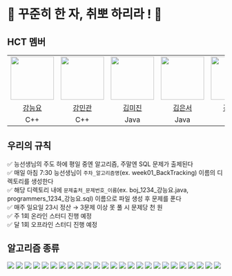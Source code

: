 # 🌱 꾸준히 한 자, 취뽀 하리라 ! 🌳

## HCT 멤버
<table>
  <tr>
    <td><img src="https://github.com/teadmu.png" width="100px" /></td>
    <td><img src="https://github.com/mingwan21.png" width="100px" /></td>
    <td><img src="https://github.com/larchlarix.png" width="100px" /></td>
    <td><img src="https://github.com/daneng4.png" width="100px" /></td>
    <td><img src="https://github.com/yena45.png" width="100px" /></td>
    <td><img src="https://github.com/GyuhoTiger.png" width="100px" /></td>
    <td><img src="https://github.com/jangdayeon.png" width="100px" /></td>
    <td><img src="https://github.com/Kyoungeun-creator.png" width="100px" /></td>
    <td><img src="https://github.com/hyemch.png" width="100px" /></td>
    
  </tr>
  <tr>
    <td align="center"><a href="https://github.com/teadmu">강능요</a></td>
    <td align="center"><a href="https://github.com/mingwan21">강민관</a></td>
    <td align="center"><a href="https://github.com/larchlarix">김미진</a></td>
    <td align="center"><a href="https://github.com/daneng4">김은서</a></td>
    <td align="center"><a href="https://github.com/yena45">김예나</a></td>
    <td align="center"><a href="https://github.com/GyuhoTiger">이규호</a></td>
    <td align="center"><a href="https://github.com/jangdayeon">장다연</a></td>	
    <td align="center"><a href="https://github.com/KyoungEun-creator">조경은</a></td>
    <td align="center"><a href="https://github.com/hyemch">천혜민</a></td>	
  </tr>
  <tr>
    <td align="center">C++</td>
    <td align="center">C++</td>
    <td align="center">Java</td>
    <td align="center">Java</td>
    <td align="center">Java</td>
    <td align="center">Java</td>
    <td align="center">Java</td>
    <td align="center">Python, JS</td>
    <td align="center">C++</td>
  </tr>
</table>

## 우리의 규칙
✅ 능선생님의 주도 하에 평일 중엔 알고리즘, 주말엔 SQL 문제가 출제된다 <br />
✅ 매일 아침 7:30 능선생님이 `주차_알고리즘명`(ex. week01_BackTracking) 이름의 디렉토리를 생성한다 <br />
✅ 해당 디렉토리 내에 `문제출처_문제번호_이름`(ex. boj_1234_강능요.java, programmers_1234_강능요.sql) 이름으로 파일 생성 후 문제를 푼다 <br />
✅ 매주 일요일 23시 정산 → 3문제 이상 못 풀 시 문제당 천 원 <br />
✅ 주 1회 온라인 스터디 진행 예정 <br />
✅ 달 1회 오프라인 스터디 진행 예정 <br />


## 알고리즘 종류
<img src="https://img.shields.io/badge/BackTracking-E34F26?style=for-the-badge&logoColor=white"> <img src="https://img.shields.io/badge/BFS_DFS-DC7C26?style=for-the-badge&logoColor=white"> <img src="https://img.shields.io/badge/BinarySearch-EC9430?style=for-the-badge&logoColor=black"> <img src="https://img.shields.io/badge/BruteForce-FFCB3D?style=for-the-badge&logoColor=black"> <img src="https://img.shields.io/badge/DataStructure-B6FF60?style=for-the-badge&logoColor=black"> <img src="https://img.shields.io/badge/Dijkstra-78FF96?style=for-the-badge&logoColor=black"> <img src="https://img.shields.io/badge/DivideAndConquer-2BB24C?style=for-the-badge&logoColor=black"> <img src="https://img.shields.io/badge/DynamicProgramming-0B996E?style=for-the-badge&logoColor=white"> <img src="https://img.shields.io/badge/FloydWarshall-69D3A7?style=for-the-badge&logoColor=black"> <img src="https://img.shields.io/badge/Greedy-88CE02?style=for-the-badge&logoColor=black"> <img src="https://img.shields.io/badge/Implementation-5FCF80?style=for-the-badge&logoColor=black"> <img src="https://img.shields.io/badge/KMP-00A672?style=for-the-badge&logoColor=black"> <img src="https://img.shields.io/badge/LCA-44C1C5?style=for-the-badge&logoColor=black"> <img src="https://img.shields.io/badge/MST-29B2FE?style=for-the-badge&logoColor=black"> <img src="https://img.shields.io/badge/PrefixSum-00CFD6?style=for-the-badge&logoColor=black"> <img src="https://img.shields.io/badge/SegmentTree-5A87C6?style=for-the-badge&logoColor=black"> <img src="https://img.shields.io/badge/Sort-67B4E7?style=for-the-badge&logoColor=black"> <img src="https://img.shields.io/badge/String-3B80AE?style=for-the-badge&logoColor=black"> <img src="https://img.shields.io/badge/TopologySort-0080FF?style=for-the-badge&logoColor=black"> <img src="https://img.shields.io/badge/Tree-4687FF?style=for-the-badge&logoColor=black"> <img src="https://img.shields.io/badge/Trie-0133AD?style=for-the-badge&logoColor=black"> <img src="https://img.shields.io/badge/TwoPointer-3D3C9D?style=for-the-badge&logoColor=black"> <img src="https://img.shields.io/badge/UnionFind-0E1128?style=for-the-badge&logoColor=black"> <img src="https://img.shields.io/badge/Math-3D3C9D?style=for-the-badge&logoColor=black"> <img src="https://img.shields.io/badge/SQL-6644F8?style=for-the-badge&logoColor=black">
